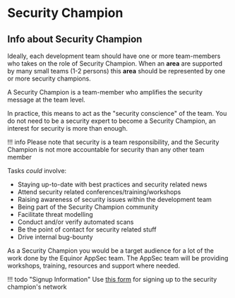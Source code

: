 # Security Champion

## Info about Security Champion

Ideally, each development team should have one or more team-members who takes on the role of Security Champion. When an **area** are supported by many small teams (1-2 persons) this **area** should be represented by one or more security champions.

A Security Champion is a team-member who amplifies the security message at the team level.

In practice, this means to act as the "security conscience" of the team.
You do not need to be a security expert to become a Security Champion, an interest for security is more than enough.

!!! info
    Please note that security is a team responsibility, and the Security Champion is not more accountable for security than any other team member

Tasks *could* involve:

- Staying up-to-date with best practices and security related news
- Attend security related conferences/training/workshops
- Raising awareness of security issues within the development team
- Being part of the Security Champion community
- Facilitate threat modelling
- Conduct and/or verify automated scans
- Be the point of contact for security related stuff
- Drive internal bug-bounty

As a Security Champion you would be a target audience for a lot of the work done by the Equinor AppSec team.
The AppSec team will be providing workshops, training, resources and support where needed.

!!! todo "Signup Information"
    Use [this form](https://forms.office.com/r/3C2vwEh2i0) for signing up to the security champion's network
